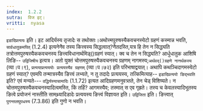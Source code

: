 ```yaml
---
index:  1.2.2
sutra:  विज इट्।
vritti:  nyasa
---
```


`इडादिप्रत्ययः` इति। इट आदिर्यस्य तृजादेः स तथोक्तः।अथोत्त्मपुरुषस्यैकवचनस्येटो ग्रहणं कस्मान्न भवति, `सार्वधातुकमपित्` (1.2.4) इत्यनेनैव तस्य कित्त्वस्य सिद्धत्वात्?नैतदस्ति,यत्र हि तेन न सिद्ध्यति तत्रोत्तमपुरुषस्यैककवचनस्य ङित्त्वविधानार्थमिड्()ग्रहणं स्यात्। क्व च तेन न सिद्ध्यति? आर्धुधातुक आशिषि लिङि-- `उद्विजिषीय` इत्यत्र। अतो युक्तं चोत्तमपुरुषस्यैकवचनस्य ग्रहणम् नागमस्य;`अर्थवद्()ग्रहणे नानर्थकस्य` (व्या।प।९), `प्रत्ययाप्रत्यययोः प्रत्ययस्यैव ग्रहणम्` (व्या।प।७२) इति परिभाषाद्वयात्। अथापि कथञ्चिदागमस्येटो ग्रहणं स्यात्? एवमपि तन्मात्रस्यैव ङित्त्वं लभ्यते, न तु तदादेः प्रत्ययस्य, तत्किमित्याह-- `इडादिप्रत्ययो ङिद्भवति ` इति? एवं मन्यते--- `वद्धिर्यस्याचामादिः` (1.1.72) इत्यत आदिग्रहणमनुवत्र्तते, तेन चेड् विशिष्यते। न चोत्तमपुरुषस्यैकवचनस्यादित्वमस्ति, किं तर्हि? आगमस्यैव; तस्मात् स एव गृह्रते। तस्य च केवलस्यादिभूतस्य ङित्वे प्रयोजनं नास्तीति सामथ्र्यादिडादेः प्रत्ययस्य ङित्त्वं विज्ञायत इति। `उद्विजिता` इति। ङित्त्वात् `पुगन्तलघुपधस्य` (7.3.86) इति गुणो न भवति।
